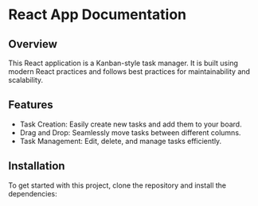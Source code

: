 # React App Documentation

## Overview

This React application is a Kanban-style task manager. It is built using modern React practices and follows best practices for maintainability and scalability.

## Features

- Task Creation: Easily create new tasks and add them to your board.
- Drag and Drop: Seamlessly move tasks between different columns.
- Task Management: Edit, delete, and manage tasks efficiently.

## Installation

To get started with this project, clone the repository and install the dependencies:
